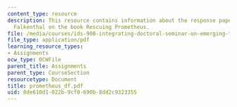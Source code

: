 ```yaml
---
content_type: resource
description: This resource contains information about the response paper by Dietrich
  Falkenthal on the book Rescuing Prometheus.
file: /media/courses/ids-900-integrating-doctoral-seminar-on-emerging-technologies-fall-2005/8de610d1022b9cf0690b8dd2c9323355_prometheus_df.pdf
file_type: application/pdf
learning_resource_types:
- Assignments
ocw_type: OCWFile
parent_title: Assignments
parent_type: CourseSection
resourcetype: Document
title: prometheus_df.pdf
uid: 8de610d1-022b-9cf0-690b-8dd2c9323355
---
```

